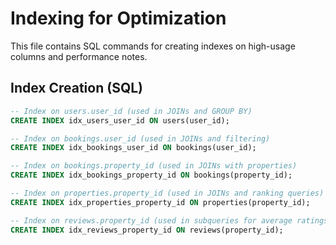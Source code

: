 # Indexing for Optimization

This file contains SQL commands for creating indexes on high-usage columns and performance notes.

## Index Creation (SQL)

```sql
-- Index on users.user_id (used in JOINs and GROUP BY)
CREATE INDEX idx_users_user_id ON users(user_id);

-- Index on bookings.user_id (used in JOINs and filtering)
CREATE INDEX idx_bookings_user_id ON bookings(user_id);

-- Index on bookings.property_id (used in JOINs with properties)
CREATE INDEX idx_bookings_property_id ON bookings(property_id);

-- Index on properties.property_id (used in JOINs and ranking queries)
CREATE INDEX idx_properties_property_id ON properties(property_id);

-- Index on reviews.property_id (used in subqueries for average ratings)
CREATE INDEX idx_reviews_property_id ON reviews(property_id);


